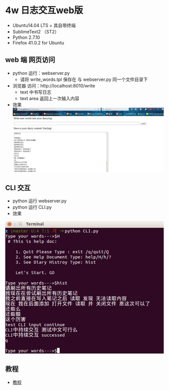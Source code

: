# 4w 日志交互web版

- Ubuntu14.04 LTS + 其自带终端
- SublimeText2 （ST2）
- Python 2.7.10
- Firefox 41.0.2 for Ubuntu

## web 端 网页访问
- python 运行：webserver.py 
	- 请将 write_words.tpl 保存在 与 webserver.py 同一个文件目录下
- 浏览器 访问：http://localhost:8010/write
	- text 中书写日志
	- text area 返回上一次输入内容
- 效果
![04webserverresult](https://raw.githubusercontent.com/JeremiahZhang/OMOOC2py/master/_image/04webserverresult.jpg) 

## CLI 交互

- python 运行 webserver.py
- python 运行 CLI.py
- 效果

![CLI07result.jpg](https://raw.githubusercontent.com/JeremiahZhang/OMOOC2py/master/_image/CLI07result.jpg) 


## 教程

- [教程](https://jeremiahzhang.gitbooks.io/omooc2py/content/2nDev/week04_web_way.html)
